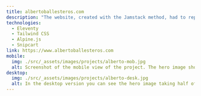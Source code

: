 ```yaml
---
title: albertoballesteros.com
description: "The website, created with the Jamstack method, had to represent the dynamism, strength and electricity of the singer-songwriter's new album. The website has a shop made with Snipcart. With Plausible.io the statistics can be viewed in compliance with the data protection law."
technologies:
  - Eleventy
  - Tailwind CSS
  - Alpine.js
  - Snipcart
link: https://www.albertoballesteros.com
mobile:
  img: ./src/_assets/images/projects/alberto-mob.jpg
  alt: Screenshot of the mobile view of the project. The hero image shows two lawyers apparently discussing a case, followd by an intro text.
desktop:
  img: ./src/_assets/images/projects/alberto-desk.jpg
  alt: In the desktop version you can see the hero image taking half of the viewports space, the menu is now fully expanded.
---
```

